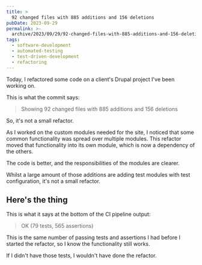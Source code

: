 ```yaml
---
title: >
  92 changed files with 885 additions and 156 deletions
pubDate: 2023-09-29
permalink: >-
  archive/2023/09/29/92-changed-files-with-885-additions-and-156-deletions
tags:
  - software-development
  - automated-testing
  - test-driven-development
  - refactoring
---
```


Today, I refactored some code on a client's Drupal project I've been working on.

This is what the commit says:

> Showing 92 changed files with 885 additions and 156 deletions

So, it's not a small refactor.

As I worked on the custom modules needed for the site, I noticed that some common functionality was spread over multiple modules. This refactor moved that functionality into its own module, which is now a dependency of the others.

The code is better, and the responsibilities of the modules are clearer.

Whilst a large amount of those additions are adding test modules with test configuration, it's not a small refactor.

## Here's the thing

This is what it says at the bottom of the CI pipeline output:

> OK (79 tests, 565 assertions)

This is the same number of passing tests and assertions I had before I started the refactor, so I know the functionality still works.

If I didn't have those tests, I wouldn't have done the refactor.
